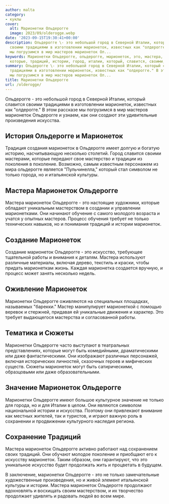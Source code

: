```yaml
---
author: malta
category:
- куклы
cover:
  alt: Марионетки Ольдерогге
  image: 2023/09/olderogge.webp
date: '2023-09-15T19:30:41+00:00'
description: Ольдерогге \- это небольшой город в Северной Италии, который славится
  своими традициями в изготовлении марионеток, известных как "олдерогге." В этом рассказе
  мы погрузимся в мир мастеров марионеток Ол...
keywords: Марионетки Ольдерогге, ольдерогге, марионеток, это, мастера, только, марионетки,
  которые, традиций, истории, город, италии, который, славится, своими, мастеров
summary: Ольдерогге \- это небольшой город в Северной Италии, который славится своими
  традициями в изготовлении марионеток, известных как "олдерогге." В этом рассказе
  мы погрузимся в мир мастеров марионеток Ол...
title: Марионетки Ольдерогге
url: /olderogge/
---
```


Ольдерогге \- это небольшой город в Северной Италии, который славится своими традициями в изготовлении марионеток, известных как "олдерогге." В этом рассказе мы погрузимся в мир мастеров марионеток Ольдерогге и узнаем, как они создают эти удивительные произведения искусства.

## **История Ольдерогге и Марионеток**

Традиция создания марионеток в Ольдерогге имеет долгую и богатую историю, насчитывающую несколько столетий. Город славится своими мастерами, которые передают свое мастерство и традиции из поколения в поколение. Возможно, самым известным персонажем из мира ольдерогге является "Пульчинелла," который стал символом не только города, но и итальянской культуры.

## **Мастера Марионеток Ольдерогге**

Мастера марионеток Ольдерогге \- это настоящие художники, которые обладают уникальным мастерством в создании и управлении марионетками. Они начинают обучение с самого молодого возраста и учатся у опытных мастеров. Процесс обучения требует не только технических навыков, но и понимания традиций и истории марионеток.

## **Создание Марионеток**

Создание марионеток Ольдерогге \- это искусство, требующее тщательной работы и внимания к деталям. Мастера используют различные материалы, включая дерево, текстиль и краски, чтобы придать марионеткам жизнь. Каждая марионетка создается вручную, и процесс может занять несколько недель.

## **Оживление Марионеток**

Марионетки Ольдерогге оживляются на специальных площадках, называемых "барекки." Мастер манипулирует марионеткой с помощью веревок и стержней, придавая ей уникальные движения и характер. Это требует выдающегося мастерства и согласованной работы.

## **Тематика и Сюжеты**

Марионетки Ольдерогге часто выступают в театральных представлениях, которые могут быть комедийными, драматическими или даже фантастическими. Они изображают различных персонажей, включая исторических личностей, сказочных героев и мифических существ. Сюжеты марионеток могут быть сатирическими, образцовыми или даже образовательными.

## **Значение Марионеток Ольдерогге**

Марионетки Ольдерогге имеют большое культурное значение не только для города, но и для Италии в целом. Они являются символом национальной истории и искусства. Поэтому они привлекают внимание как местных жителей, так и туристов, и играют важную роль в сохранении и продвижении культурного наследия региона.

## **Сохранение Традиций**

Мастера марионеток Ольдерогге активно работают над сохранением своих традиций. Они обучают молодое поколение и приобщают его к искусству марионеток. Таким образом, они гарантируют, что это уникальное искусство будет продолжать жить и процветать в будущем.

В заключение, марионетки Ольдерогге \- это не только замечательные художественные произведения, но и живой элемент итальянской культуры и истории. Мастера марионеток Ольдерогге продолжают вдохновлять и восхищать своим мастерством, и их творчество продолжает удивлять и радовать людей во всем мире.